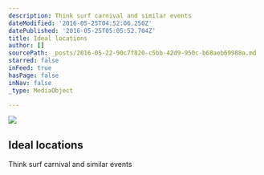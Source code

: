 ```yaml
---
description: Think surf carnival and similar events
dateModified: '2016-05-25T04:52:06.250Z'
datePublished: '2016-05-25T05:05:52.704Z'
title: Ideal locations
author: []
sourcePath: _posts/2016-05-22-90c7f820-c5bb-42d9-950c-b68aeb69988a.md
starred: false
inFeed: true
hasPage: false
inNav: false
_type: MediaObject

---
```

<article style=""><img src="https://the-grid-user-content.s3-us-west-2.amazonaws.com/ed53e563-616e-4068-a13a-994ef4311533.jpg" /><h1>Ideal locations</h1><p>Think surf carnival and similar events</p></article>